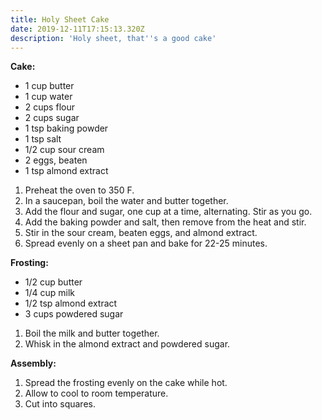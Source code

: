 ```yaml
---
title: Holy Sheet Cake
date: 2019-12-11T17:15:13.320Z
description: 'Holy sheet, that''s a good cake'
---
```

**Cake:**

* 1 cup butter
* 1 cup water
* 2 cups flour
* 2 cups sugar
* 1 tsp baking powder
* 1 tsp salt
* 1/2 cup sour cream
* 2 eggs, beaten
* 1 tsp almond extract

1. Preheat the oven to 350 F.
2. In a saucepan, boil the water and butter together.
3. Add the flour and sugar, one cup at a time, alternating. Stir as you go.
4. Add the baking powder and salt, then remove from the heat and stir.
5. Stir in the sour cream, beaten eggs, and almond extract.
6. Spread evenly on a sheet pan and bake for 22-25 minutes.

**Frosting:**

* 1/2 cup butter
* 1/4 cup milk
* 1/2 tsp almond extract
* 3 cups powdered sugar

1. Boil the milk and butter together.
2. Whisk in the almond extract and powdered sugar.

**Assembly:**

1. Spread the frosting evenly on the cake while hot.
2. Allow to cool to room temperature.
3. Cut into squares.
